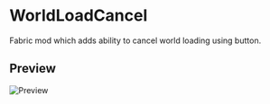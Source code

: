 # WorldLoadCancel

Fabric mod which adds ability to cancel world loading using button.

## Preview
![Preview](https://i.imgur.com/NgPDYq2.png)